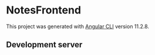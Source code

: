 # NotesFrontend

This project was generated with [Angular CLI](https://github.com/angular/angular-cli) version 11.2.8.

## Development server

